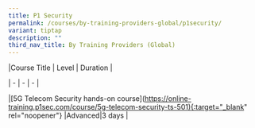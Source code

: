 ```yaml
---
title: P1 Security
permalink: /courses/by-training-providers-global/p1security/
variant: tiptap
description: ""
third_nav_title: By Training Providers (Global)
---
```

<p>|Course Title  | Level | Duration |</p><p>| - | - | - | </p><p>|[5G Telecom Security hands-on course](<a href="https://online-training.p1sec.com/course/5g-telecom-security-ts-501" rel="noopener noreferrer nofollow" target="_blank">https://online-training.p1sec.com/course/5g-telecom-security-ts-501</a><a href="https://apistraining.com/portfolio/3gpp-mobile-systems-overview-2-days/){:target=&quot;_blank" rel="noopener noreferrer nofollow" target="_blank">){:target="_blank</a>" rel="noopener"} |Advanced|3 days |</p><p></p>